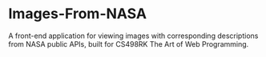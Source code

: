 # Images-From-NASA
A front-end application for viewing images with corresponding descriptions from NASA public APIs, built for CS498RK The Art of Web Programming.
